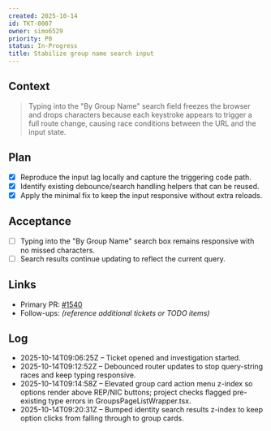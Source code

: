 ```yaml
---
created: 2025-10-14
id: TKT-0007
owner: simo6529
priority: P0
status: In-Progress
title: Stabilize group name search input
---
```


## Context

> Typing into the "By Group Name" search field freezes the browser and drops characters because each keystroke appears to trigger a full route change, causing race conditions between the URL and the input state.

## Plan

- [x] Reproduce the input lag locally and capture the triggering code path.
- [x] Identify existing debounce/search handling helpers that can be reused.
- [x] Apply the minimal fix to keep the input responsive without extra reloads.

## Acceptance

- [ ] Typing into the "By Group Name" search box remains responsive with no missed characters.
- [ ] Search results continue updating to reflect the current query.

## Links

- Primary PR: [#1540](https://github.com/6529-Collections/6529seize-frontend/pull/1540)
- Follow-ups: _(reference additional tickets or TODO items)_

## Log

- 2025-10-14T09:06:25Z – Ticket opened and investigation started.
- 2025-10-14T09:12:52Z – Debounced router updates to stop query-string races and keep typing responsive.
- 2025-10-14T09:14:58Z – Elevated group card action menu z-index so options render above REP/NIC buttons; project checks flagged pre-existing type errors in GroupsPageListWrapper.tsx.
- 2025-10-14T09:20:31Z – Bumped identity search results z-index to keep option clicks from falling through to group cards.

